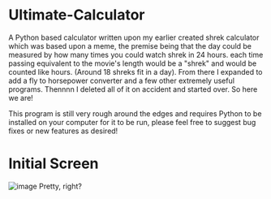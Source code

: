 # Ultimate-Calculator
A Python based calculator written upon my earlier created shrek calculator which was based upon a meme, the premise being that the day could be measured by how many times you could watch shrek in 24 hours. each time passing equivalent to the movie's length would be a "shrek" and would be counted like hours. (Around 18 shreks fit in a day). From there I expanded to add a fly to horsepower converter and a few other extremely useful programs. Thennnn I deleted all of it on accident and started over. So here we are!

This program is still very rough around the edges and requires Python to be installed on your computer for it to be run, please feel free to suggest bug fixes or new features as desired!

# Initial Screen
![image](https://user-images.githubusercontent.com/84045381/121619002-6ca4a280-ca2d-11eb-9bec-7ecc0041f3f4.png)
Pretty, right?
